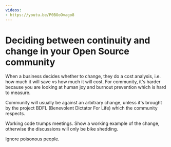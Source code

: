 ```yaml
---
videos:
- https://youtu.be/P0BOoOvago8
---
```


# Deciding between continuity and change in your Open Source community

When a business decides whether to change, they do a cost analysis, i.e. how much it will save vs how much it will cost. For community, it's harder because you are looking at human joy and burnout prevention which is hard to measure.

Community will usually be against an arbitrary change, unless it's brought by the project BDFL (Benevolent Dictator For Life) which the community respects.

Working code trumps meetings. Show a working example of the change, otherwise the discussions will only be bike shedding.

Ignore poisonous people.

